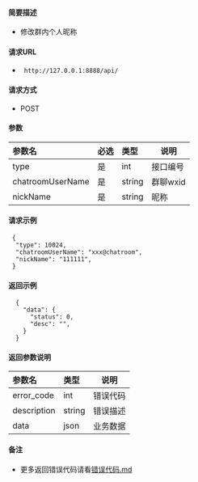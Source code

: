 
#### 简要描述

- 修改群内个人昵称

#### 请求URL
- ` http://127.0.0.1:8888/api/`
  
#### 请求方式
- POST 

#### 参数

| 参数名              | 必选 | 类型     | 说明     |   
|:-----------------|:---|:-------|--------|   
| type             | 是  | int    | 接口编号   |   
| chatroomUserName | 是  | string | 群聊wxid |   
| nickName         | 是  | string | 昵称     |   

#### 请求示例

```
 {
  "type": 10024,
  "chatroomUserName": "xxx@chatroom",
  "nickName": "111111",
 } 
```

#### 返回示例 

``` 
  {
    "data": {
      "status": 0,
      "desc": "",
    }
  }
```

#### 返回参数说明 

| 参数名         | 类型     | 说明   |   
|:------------|:-------|------|   
| error_code  | int    | 错误代码 |   
| description | string | 错误描述 |   
| data        | json   | 业务数据 |   

#### 备注 

- 更多返回错误代码请看[错误代码.md](../错误代码.md)






